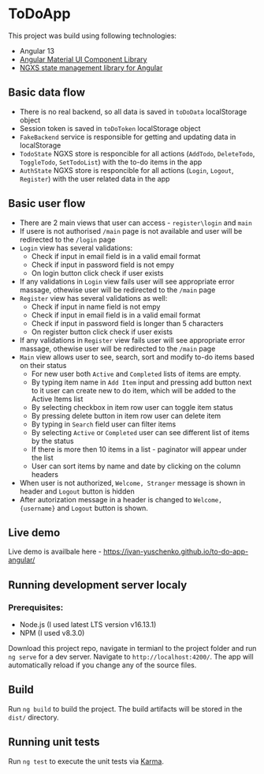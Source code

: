 # ToDoApp

This project was build using following technologies:
- Angular 13
- [Angular Material UI Component Library](https://material.angular.io/)
- [NGXS state management library for Angular](https://www.ngxs.io/)

## Basic data flow
- There is no real backend, so all data is saved in `toDoData` localStorage object
- Session token is saved in `toDoToken` localStorage object
- `FakeBackend` service is responsible for getting and updating data in localStorage
- `TodoState` NGXS store is responcible for all actions (`AddTodo`, `DeleteTodo`, `ToggleTodo`, `SetTodoList`) with the to-do items in the app
- `AuthState` NGXS store is responcible for all actions (`Login`, `Logout`, `Register`) with the user related data in the app

## Basic user flow
- There are 2 main views that user can access - `register\login` and `main`
- If usere is not authorised `/main` page is not available and user will be redirected to the `/login` page
- `Login` view has several validations:
  - Check if input in email field is in a valid email format
  - Check if input in password field is not empy
  - On login button click check if user exists
- If any validations in `Login` view fails user will see appropriate error massage, othewise user will be redirected to the `/main` page
- `Register` view has several validations as well:
  - Check if input in name field is not empy
  - Check if input in email field is in a valid email format
  - Check if input in password field is longer than 5 characters
  - On register button click check if user exists
- If any validations in `Register` view fails user will see appropriate error massage, othewise user will be redirected to the `/main` page
- `Main` view allows user to see, search, sort and modify to-do items based on their status
  - For new user both `Active` and `Completed` lists of items are empty.
  - By typing item name in `Add Item` input and pressing add button next to it user can create new to do item, which will be added to the Active Items list
  - By selecting checkbox in item row user can toggle item status
  - By pressing delete button in item row user can delete item
  - By typing in `Search` field user can filter items
  - By selecting `Active` or `Completed` user can see different list of items by the status
  - If there is more then 10 items in a list - paginator will appear under the list
  - User can sort items by name and date by clicking on the column headers
- When user is not authorized, `Welcome, Stranger` message is shown in header and `Logout` button is hidden
- After autorization message in a header is changed to `Welcome, {username}` and `Logout` button is shown.  

## Live demo
Live demo is availbale here - https://ivan-yuschenko.github.io/to-do-app-angular/

## Running development server localy
### Prerequisites:
- Node.js (I used latest LTS version v16.13.1)
- NPM (I used v8.3.0)

Download this project repo, navigate in termianl to the project folder and run `ng serve`  for a dev server. Navigate to `http://localhost:4200/`. The app will automatically reload if you change any of the source files.

## Build

Run `ng build` to build the project. The build artifacts will be stored in the `dist/` directory.

## Running unit tests

Run `ng test` to execute the unit tests via [Karma](https://karma-runner.github.io).
